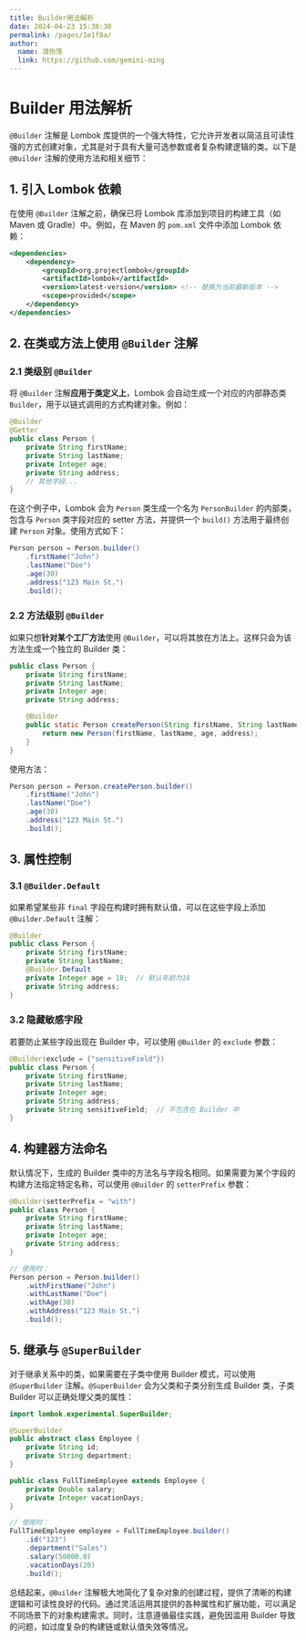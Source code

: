 ```yaml
---
title: Builder用法解析
date: 2024-04-23 15:38:30
permalink: /pages/1e1f8a/
author: 
  name: 泪伤荡
  link: https://github.com/gemini-ming
---
```

# Builder 用法解析

`@Builder` 注解是 Lombok 库提供的一个强大特性，它允许开发者以简洁且可读性强的方式创建对象，尤其是对于具有大量可选参数或者复杂构建逻辑的类。以下是 `@Builder` 注解的使用方法和相关细节：

## 1. 引入 Lombok 依赖

在使用 `@Builder` 注解之前，确保已将 Lombok 库添加到项目的构建工具（如 Maven 或 Gradle）中。例如，在 Maven 的 `pom.xml` 文件中添加 Lombok 依赖：

```xml
<dependencies>
    <dependency>
        <groupId>org.projectlombok</groupId>
        <artifactId>lombok</artifactId>
        <version>latest-version</version> <!-- 替换为当前最新版本 -->
        <scope>provided</scope>
    </dependency>
</dependencies>
```

## 2. 在类或方法上使用 `@Builder` 注解

### 2.1 类级别 `@Builder`

将 `@Builder` 注解**应用于类定义上**，Lombok 会自动生成一个对应的内部静态类 `Builder`，用于以链式调用的方式构建对象。例如：

```java
@Builder
@Getter
public class Person {
    private String firstName;
    private String lastName;
    private Integer age;
    private String address;
    // 其他字段...
}
```

在这个例子中，Lombok 会为 `Person` 类生成一个名为 `PersonBuilder` 的内部类，包含与 `Person` 类字段对应的 setter 方法，并提供一个 `build()` 方法用于最终创建 `Person` 对象。使用方式如下：

```java
Person person = Person.builder()
    .firstName("John")
    .lastName("Doe")
    .age(30)
    .address("123 Main St.")
    .build();
```

### 2.2 方法级别 `@Builder`

如果只想**针对某个工厂方法**使用 `@Builder`，可以将其放在方法上。这样只会为该方法生成一个独立的 Builder 类：

```java
public class Person {
    private String firstName;
    private String lastName;
    private Integer age;
    private String address;

    @Builder
    public static Person createPerson(String firstName, String lastName, int age, String address) {
        return new Person(firstName, lastName, age, address);
    }
}
```

使用方法：

```java
Person person = Person.createPerson.builder()
    .firstName("John")
    .lastName("Doe")
    .age(30)
    .address("123 Main St.")
    .build();
```

## 3. 属性控制

### 3.1 `@Builder.Default`

如果希望某些非 `final` 字段在构建时拥有默认值，可以在这些字段上添加 `@Builder.Default` 注解：

```java
@Builder
public class Person {
    private String firstName;
    private String lastName;
    @Builder.Default
    private Integer age = 18;  // 默认年龄为18
    private String address;
}
```

### 3.2 隐藏敏感字段

若要防止某些字段出现在 Builder 中，可以使用 `@Builder` 的 `exclude` 参数：

```java
@Builder(exclude = {"sensitiveField"})
public class Person {
    private String firstName;
    private String lastName;
    private Integer age;
    private String address;
    private String sensitiveField;  // 不包含在 Builder 中
}
```

## 4. 构建器方法命名

默认情况下，生成的 Builder 类中的方法名与字段名相同。如果需要为某个字段的构建方法指定特定名称，可以使用 `@Builder` 的 `setterPrefix` 参数：

```java
@Builder(setterPrefix = "with")
public class Person {
    private String firstName;
    private String lastName;
    private Integer age;
    private String address;
}

// 使用时：
Person person = Person.builder()
    .withFirstName("John")
    .withLastName("Doe")
    .withAge(30)
    .withAddress("123 Main St.")
    .build();
```

## 5. 继承与 `@SuperBuilder`

对于继承关系中的类，如果需要在子类中使用 Builder 模式，可以使用 `@SuperBuilder` 注解。`@SuperBuilder` 会为父类和子类分别生成 Builder 类，子类 Builder 可以正确处理父类的属性：

```java
import lombok.experimental.SuperBuilder;

@SuperBuilder
public abstract class Employee {
    private String id;
    private String department;
}

public class FullTimeEmployee extends Employee {
    private Double salary;
    private Integer vacationDays;
}

// 使用时：
FullTimeEmployee employee = FullTimeEmployee.builder()
    .id("123")
    .department("Sales")
    .salary(50000.0)
    .vacationDays(20)
    .build();
```

总结起来，`@Builder` 注解极大地简化了复杂对象的创建过程，提供了清晰的构建逻辑和可读性良好的代码。通过灵活运用其提供的各种属性和扩展功能，可以满足不同场景下的对象构建需求。同时，注意遵循最佳实践，避免因滥用 Builder 导致的问题，如过度复杂的构建链或默认值失效等情况。